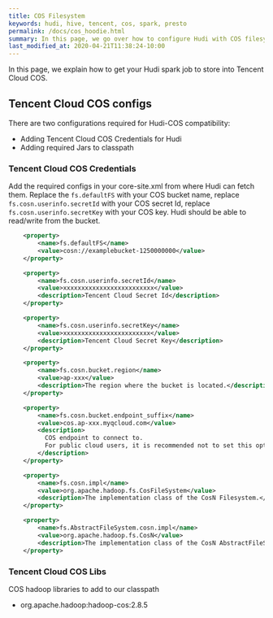 ```yaml
---
title: COS Filesystem
keywords: hudi, hive, tencent, cos, spark, presto
permalink: /docs/cos_hoodie.html
summary: In this page, we go over how to configure Hudi with COS filesystem.
last_modified_at: 2020-04-21T11:38:24-10:00
---
```

In this page, we explain how to get your Hudi spark job to store into Tencent Cloud COS.

## Tencent Cloud COS configs

There are two configurations required for Hudi-COS compatibility:

- Adding Tencent Cloud COS Credentials for Hudi
- Adding required Jars to classpath

### Tencent Cloud COS Credentials

Add the required configs in your core-site.xml from where Hudi can fetch them. Replace the `fs.defaultFS` with your COS bucket name, replace `fs.cosn.userinfo.secretId` with your COS secret Id, replace `fs.cosn.userinfo.secretKey` with your COS key. Hudi should be able to read/write from the bucket.

```xml
    <property>
        <name>fs.defaultFS</name>
        <value>cosn://examplebucket-1250000000</value>
    </property>

    <property>
        <name>fs.cosn.userinfo.secretId</name>
        <value>xxxxxxxxxxxxxxxxxxxxxxxxx</value>
        <description>Tencent Cloud Secret Id</description>
    </property>

    <property>
        <name>fs.cosn.userinfo.secretKey</name>
        <value>xxxxxxxxxxxxxxxxxxxxxxxx</value>
        <description>Tencent Cloud Secret Key</description>
    </property>

    <property>
        <name>fs.cosn.bucket.region</name>
        <value>ap-xxx</value>
        <description>The region where the bucket is located.</description>
    </property>

    <property>
        <name>fs.cosn.bucket.endpoint_suffix</name>
        <value>cos.ap-xxx.myqcloud.com</value>
        <description>
          COS endpoint to connect to. 
          For public cloud users, it is recommended not to set this option, and only the correct area field is required.
        </description>
    </property>

    <property>
        <name>fs.cosn.impl</name>
        <value>org.apache.hadoop.fs.CosFileSystem</value>
        <description>The implementation class of the CosN Filesystem.</description>
    </property>

    <property>
        <name>fs.AbstractFileSystem.cosn.impl</name>
        <value>org.apache.hadoop.fs.CosN</value>
        <description>The implementation class of the CosN AbstractFileSystem.</description>
    </property>

```

### Tencent Cloud COS Libs
COS hadoop libraries to add to our classpath

- org.apache.hadoop:hadoop-cos:2.8.5
